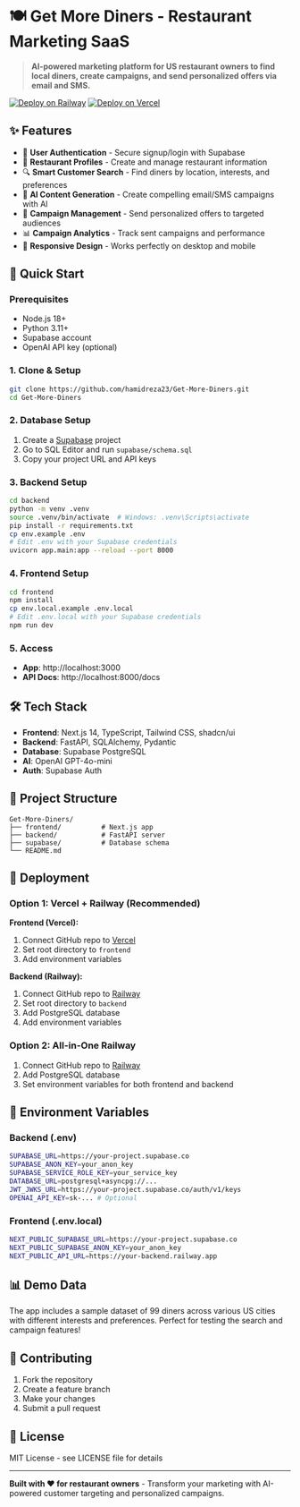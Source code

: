 # 🍽️ Get More Diners - Restaurant Marketing SaaS

> **AI-powered marketing platform for US restaurant owners to find local diners, create campaigns, and send personalized offers via email and SMS.**

[![Deploy on Railway](https://railway.app/button.svg)](https://railway.app/template/deploy)
[![Deploy on Vercel](https://vercel.com/button)](https://vercel.com/new/clone)

## ✨ **Features**

- 🔐 **User Authentication** - Secure signup/login with Supabase
- 🏪 **Restaurant Profiles** - Create and manage restaurant information
- 🔍 **Smart Customer Search** - Find diners by location, interests, and preferences
- 🤖 **AI Content Generation** - Create compelling email/SMS campaigns with AI
- 📧 **Campaign Management** - Send personalized offers to targeted audiences
- 📊 **Campaign Analytics** - Track sent campaigns and performance
- 📱 **Responsive Design** - Works perfectly on desktop and mobile

## 🚀 **Quick Start**

### Prerequisites
- Node.js 18+
- Python 3.11+
- Supabase account
- OpenAI API key (optional)

### 1. Clone & Setup
```bash
git clone https://github.com/hamidreza23/Get-More-Diners.git
cd Get-More-Diners
```

### 2. Database Setup
1. Create a [Supabase](https://supabase.com) project
2. Go to SQL Editor and run `supabase/schema.sql`
3. Copy your project URL and API keys

### 3. Backend Setup
```bash
cd backend
python -m venv .venv
source .venv/bin/activate  # Windows: .venv\Scripts\activate
pip install -r requirements.txt
cp env.example .env
# Edit .env with your Supabase credentials
uvicorn app.main:app --reload --port 8000
```

### 4. Frontend Setup
```bash
cd frontend
npm install
cp env.local.example .env.local
# Edit .env.local with your Supabase credentials
npm run dev
```

### 5. Access
- **App**: http://localhost:3000
- **API Docs**: http://localhost:8000/docs

## 🛠️ **Tech Stack**

- **Frontend**: Next.js 14, TypeScript, Tailwind CSS, shadcn/ui
- **Backend**: FastAPI, SQLAlchemy, Pydantic
- **Database**: Supabase PostgreSQL
- **AI**: OpenAI GPT-4o-mini
- **Auth**: Supabase Auth

## 📁 **Project Structure**

```
Get-More-Diners/
├── frontend/          # Next.js app
├── backend/           # FastAPI server
├── supabase/          # Database schema
└── README.md
```

## 🚀 **Deployment**

### Option 1: Vercel + Railway (Recommended)

**Frontend (Vercel):**
1. Connect GitHub repo to [Vercel](https://vercel.com)
2. Set root directory to `frontend`
3. Add environment variables

**Backend (Railway):**
1. Connect GitHub repo to [Railway](https://railway.app)
2. Set root directory to `backend`
3. Add PostgreSQL database
4. Add environment variables

### Option 2: All-in-One Railway

1. Connect GitHub repo to [Railway](https://railway.app)
2. Add PostgreSQL database
3. Set environment variables for both frontend and backend

## 🔧 **Environment Variables**

### Backend (.env)
```bash
SUPABASE_URL=https://your-project.supabase.co
SUPABASE_ANON_KEY=your_anon_key
SUPABASE_SERVICE_ROLE_KEY=your_service_key
DATABASE_URL=postgresql+asyncpg://...
JWT_JWKS_URL=https://your-project.supabase.co/auth/v1/keys
OPENAI_API_KEY=sk-... # Optional
```

### Frontend (.env.local)
```bash
NEXT_PUBLIC_SUPABASE_URL=https://your-project.supabase.co
NEXT_PUBLIC_SUPABASE_ANON_KEY=your_anon_key
NEXT_PUBLIC_API_URL=https://your-backend.railway.app
```

## 📊 **Demo Data**

The app includes a sample dataset of 99 diners across various US cities with different interests and preferences. Perfect for testing the search and campaign features!

## 🤝 **Contributing**

1. Fork the repository
2. Create a feature branch
3. Make your changes
4. Submit a pull request

## 📄 **License**

MIT License - see LICENSE file for details

---

**Built with ❤️ for restaurant owners** - Transform your marketing with AI-powered customer targeting and personalized campaigns.
